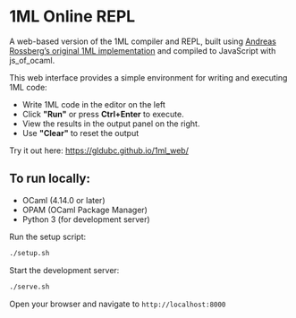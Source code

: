 # 1ML Online REPL

A web-based version of the 1ML compiler and REPL, built using [Andreas Rossberg’s original 1ML implementation](https://github.com/rossberg/1ml) and compiled to JavaScript with js_of_ocaml.

This web interface provides a simple environment for writing and executing 1ML code:

- Write 1ML code in the editor on the left
- Click **"Run"** or press **Ctrl+Enter** to execute.
- View the results in the output panel on the right.
- Use **"Clear"** to reset the output

Try it out here: https://gldubc.github.io/1ml_web/

## To run locally:

- OCaml (4.14.0 or later)
- OPAM (OCaml Package Manager)
- Python 3 (for development server)

Run the setup script:
   ```bash
   ./setup.sh
   ```

Start the development server:
   ```bash
   ./serve.sh
   ```

Open your browser and navigate to `http://localhost:8000`
